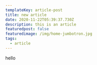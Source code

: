 ```yaml
---
templateKey: article-post
title: new article
date: 2020-11-22T05:39:37.730Z
description: this is an article
featuredpost: false
featuredimage: /img/home-jumbotron.jpg
tags:
  - article
---
```

hello